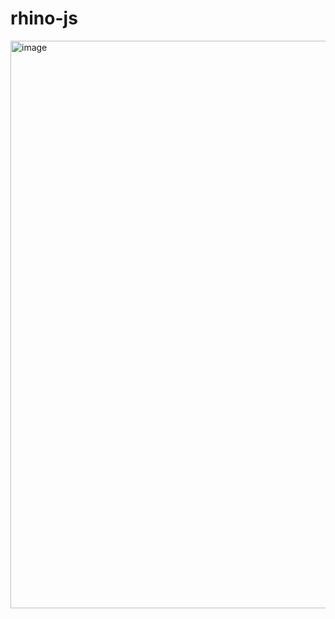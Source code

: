 # rhino-js

<img width="624" height="908" alt="image" src="https://github.com/user-attachments/assets/15d57dae-0eee-46f4-bff3-d9907b8b5975" />

